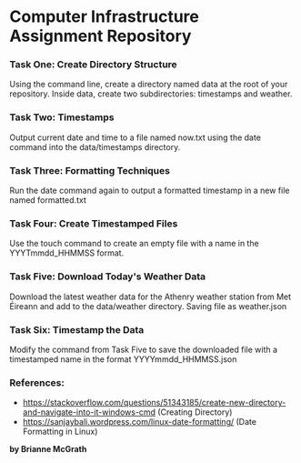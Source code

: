 # Computer Infrastructure Assignment Repository


### Task One: Create Directory Structure
Using the command line, create a directory named data at the root of your repository. Inside data, create two subdirectories: timestamps and weather. 

### Task Two: Timestamps
Output current date and time to a file named now.txt using the date command into the data/timestamps directory. 

### Task Three: Formatting Techniques
Run the date command again to output a formatted timestamp in a new file named formatted.txt

### Task Four: Create Timestamped Files
Use the touch command to create an empty file with a name in the YYYTmmdd_HHMMSS format. 

### Task Five: Download Today's Weather Data 
Download the latest weather data for the Athenry weather station from Met Éireann and add to the data/weather directory. Saving file as weather.json

### Task Six: Timestamp the Data
Modify the command from Task Five to save the downloaded file with a timestamped name in the format YYYYmmdd_HHMMSS.json

###  References: 

- https://stackoverflow.com/questions/51343185/create-new-directory-and-navigate-into-it-windows-cmd (Creating Directory)
- https://sanjaybali.wordpress.com/linux-date-formatting/ (Date Formatting in Linux)

**by Brianne McGrath**
